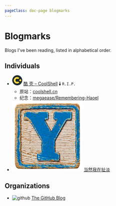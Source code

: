 ```yaml
---
pageClass: doc-page blogmarks
---
```


# Blogmarks

Blogs I've been reading, listed in alphabetical order.

## Individuals

- ![coolshell](./coolshell.org.png) [酷 壳 – CoolShell](https://coolshell.org/) 🕯️ `R.I.P.`
  - 原站：[coolshell.cn](https://coolshell.cn/)
  - 纪念：[megaease/Remembering-Haoel](https://github.com/megaease/Remembering-Haoel)
- ![yinwang](./yinwang.org.jpg) [当然我在扯淡](https://www.yinwang.org/)

## Organizations

- ![github](./github.blog.ico) [The GitHub Blog](https://github.blog/)
